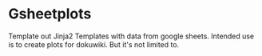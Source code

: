 # Gsheetplots #

Template out Jinja2 Templates with data from google sheets. Intended use is to create plots for dokuwiki. But it's not limited to.
